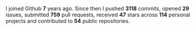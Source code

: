
I joined Github **7** years ago. Since then I pushed **3118** commits, opened **29** issues, submitted **759** pull requests, received **47** stars across **114** personal projects and contributed to **54** public repositories.
